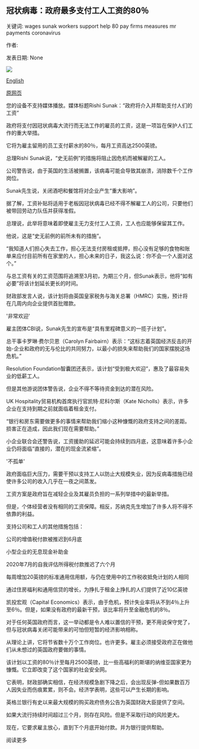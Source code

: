 ## 冠状病毒：政府最多支付工人工资的80％

关键词: wages sunak workers support help 80 pay firms measures mr payments coronavirus

作者: 

发表日期: None

![](https://ichef.bbci.co.uk/images/ic/1024x576/p0876l4z.jpg)

[English](Coronavirus%3A%20Government%20to%20pay%20up%20to%2080%25%20of%20workers%27%20wages.md)

[原网页](https://www.bbc.com/news/business-51982005)

您的设备不支持媒体播放。媒体标题Rishi Sunak：“政府将介入并帮助支付人们的工资”

政府将支付因冠状病毒大流行而无法工作的雇员的工资，这是一项旨在保护人们工作的重大举措。

它将为雇主留用的员工支付薪水的80％，每月工资高达2500英镑。

总理Rishi Sunak说，“史无前例”的措施将阻止因危机而被解雇的工人。

公司警告说，由于英国的生活被搁置，该病毒可能会导致其崩溃，消除数千个工作岗位。

Sunak先生说，关闭酒吧和餐馆将对企业产生“重大影响”。

据了解，工资补贴将适用于老板因冠状病毒已经不得不解雇工人的公司，只要他们被带回劳动力队伍并获得准假。

总理说，此举将意味着即使雇主无力支付工人工资，工人也应能够保留其工作。

他说，这是“史无前例的前所未有的措施”。

“我知道人们担心失去工作，担心无法支付房租或抵押，担心没有足够的食物和账单来应付目前所有在家里的人，担心未来的日子，我这么说：你不会一个人面对这个。”

与总工资有关的工资范围将追溯至3月初，为期三个月，但Sunak表示，他将“如有必要”将该计划延长更长的时间。

财政部发言人说，该计划将由英国皇家税务与海关总署（HMRC）实施，预计将在几周内向企业提供首批赠款。

'非常欢迎'

雇主团体CBI说，Sunak先生的宣布是“具有里程碑意义的一揽子计划”。

总干事卡罗琳·费尔贝恩（Carolyn Fairbairn）表示：“这标志着英国经济反击的开始-企业和政府的无与伦比的共同努力，以最小的损失来帮助我们的国家摆脱这场危机。”

Resolution Foundation智囊团还表示，该计划“受到极大欢迎”，惠及了最容易失业的低薪工人。

但是其他游说团体警告说，企业不得不等待资金到达的潜在风险。

UK Hospitality贸易机构首席执行官凯特·尼科尔斯（Kate Nicholls）表示，许多企业在支持到期之前就面临着租金支付。

“银行和房东需要做更多的事情来帮助我们缩小这种慷慨的政府支持之间的差距。损害正在造成，因此我们现在需要帮助。”

小企业联合会还警告说，工资援助的延迟可能会持续到四月底，这意味着许多小企业仍将面临“直接的，潜在的现金流紧缩”。

'不孤单'

政府面临巨大压力，需要干预以支持工人以防止大规模失业，因为反病毒措施已经使许多公司的收入几乎在一夜之间蒸发。

工资方案是政府旨在减轻企业及其雇员负担的一系列举措中的最新举措。

但是，个体经营者没有相同的工资保障。相反，苏纳克先生增加了许多人将不得不依靠的利益。

支持公司和工人的其他措施包括：

公司的增值税付款被推迟到6月底

小型企业的无息现金补助金

2020年7月的自我评估所得税付款推迟了六个月

每周增加20英镑的标准通用信用额，与仍在使用中的工作税收抵免计划的人相同

通过住房福利和通用信贷的增长，为挣扎于租金上挣扎的人们提供了近10亿英镑

凯投宏观（Capital Economics）表示，由于危机，预计失业率将从不到4％上升至6％。但是，如果没有政府的最新干预，该比率将升至金融危机的8％。

对于任何英国政府而言，这一举动都是令人难以置信的干预，更不用说保守党了，但与冠状病毒关闭可能带来的可怕但短暂的经济影响相称。

从理论上讲，它将节省数十万个工作岗位。也许更多。雇主必须接受政府正在做他们从未想过的英国政府要做的事情。

该计划以工资的80％计至每月2500英镑，比一些高福利的斯堪的纳维亚国家更为慷慨。它立即改变了这个国家的社会安全网。

它表明，财政部确实相信，在经济规模急剧下降之后，会出现反弹-但如果数百万人因失业而伤痕累累，则不会。经济学表明，这些可以产生长期的影响。

英格兰银行有史以来最大规模的购买政府债务公告为英国财政大臣提供了空间。

如果大流行持续时间超过三个月，则存在风险。但是不采取行动的风险更大。

现在，它要求雇主放心，直到下个月底开始付款。并为银行提供帮助。

阅读更多